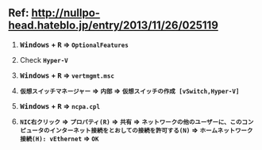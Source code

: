 ## Ref: http://nullpo-head.hateblo.jp/entry/2013/11/26/025119

1. **<kbd>Windows</kbd> + <kbd>R</kbd> => `OptionalFeatures`**

1. Check **`Hyper-V`**

1. **<kbd>Windows</kbd> + <kbd>R</kbd> => `vertmgmt.msc`**

1. **`仮想スイッチマネージャー` => `内部` => `仮想スイッチの作成 [vSwitch,Hyper-V]`**

1. **<kbd>Windows</kbd> + <kbd>R</kbd> => `ncpa.cpl`**

1. **`NIC右クリック` => `プロパティ(R)` => `共有` => `ネットワークの他のユーザーに、このコンピュータのインターネット接続をとおしての接続を許可する(N)` => `ホームネットワーク接続(H): vEthernet` => `OK`**



